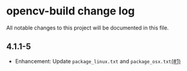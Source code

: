 # opencv-build change log

All notable changes to this project will be documented in this file.

## 4.1.1-5

- Enhancement: Update `package_linux.txt` and `package_osx.txt`[(#1)](https://github.com/nut-tree/npm-opencv-build/issues/1)
